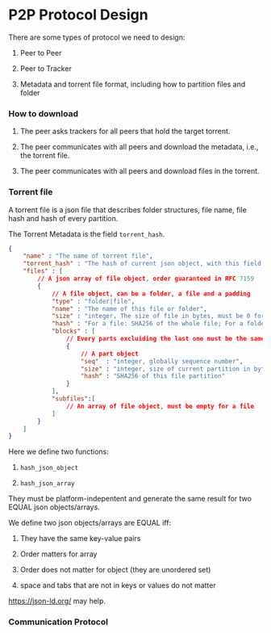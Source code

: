 # P2P Protocol Design

There are some types of protocol we need to design:

1. Peer to Peer

2. Peer to Tracker

3. Metadata and torrent file format, including how to partition files and folder


### How to download

1. The peer asks trackers for all peers that hold the target torrent.

2. The peer communicates with all peers and download the metadata, i.e., the torrent file.

3. The peer communicates with all peers and download files in the torrent.


### Torrent file

A torrent file is a json file that describes folder structures, file name, file hash and hash of every partition.

The Torrent Metadata is the field `torrent_hash`.

```json
{
	"name" : "The name of torrent file",
	"torrent_hash" : "The hash of current json object, with this field empty",
	"files" : [
		// A json array of file object, order guaranteed in RFC 7159
		{
			// A file object, can be a folder, a file and a padding
			"type" : "folder|file",
			"name" : "The name of this file or folder",
			"size" : "integer, The size of file in bytes, must be 0 for a folder",
			"hash" : "For a file: SHA256 of the whole file; For a folder: empty string", 
			"blocks" : [
				// Every parts excluiding the last one must be the same, must be empty for a folder
				{
					// A part object
					"seq"  : "integer, globally sequence number",
					"size" : "integer, size of current partition in bytes, should be 4096",
					"hash" : "SHA256 of this file partition"
				}
			],
			"subfiles":[
				// An array of file object, must be empty for a file
			]
		}
	]
}
```

Here we define two functions:

1.  `hash_json_object`

2.  `hash_json_array`

They must be platform-indepentent and generate the same result for two EQUAL json objects/arrays.

We define two json objects/arrays are EQUAL iff:

1. They have the same key-value pairs

2. Order matters for array

3. Order does not matter for object (they are unordered set)

4. space and tabs that are not in keys or values do not matter

https://json-ld.org/ may help.



### Communication Protocol

